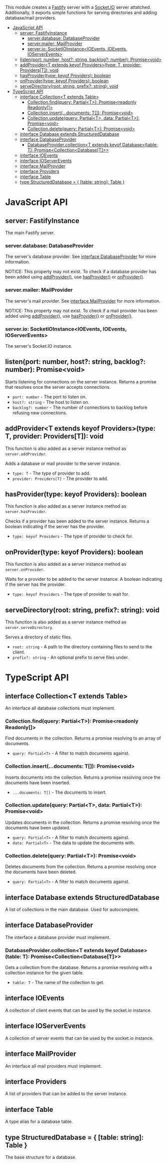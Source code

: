 This module creates a [Fastify](https://fastify.io/) server with a [Socket.IO](https://socket.io/) server attatched.
Additionally, it exports simple functions for serving directories and adding database/mail providers.

- [JavaScript API](#javascript-api)
  - [server: FastifyInstance](#server-fastifyinstance)
    - [server.database: DatabaseProvider](#serverdatabase-databaseprovider)
    - [server.mailer: MailProvider](#servermailer-mailprovider)
    - [server.io: SocketIOInstance&lt;IOEvents, IOEvents, IOServerEvents>](#serverio-socketioinstanceioevents-ioevents-ioserverevents)
  - [listen(port: number, host?: string, backlog?: number): Promise&lt;void>](#listenport-number-host-string-backlog-number-promisevoid)
  - [addProvider&lt;T extends keyof Providers>(type: T, provider: Providers[T]): void](#addprovidert-extends-keyof-providerstype-t-provider-providerst-void)
  - [hasProvider(type: keyof Providers): boolean](#hasprovidertype-keyof-providers-boolean)
  - [onProvider(type: keyof Providers): boolean](#onprovidertype-keyof-providers-boolean)
  - [serveDirectory(root: string, prefix?: string): void](#servedirectoryroot-string-prefix-string-void)
- [TypeScript API](#typescript-api)
  - [interface Collection&lt;T extends Table>](#interface-collectiont-extends-table)
    - [Collection.find(query: Partial&lt;T>): Promise&lt;readonly Readonly<T>[]>](#collectionfindquery-partialt-promisereadonly-readonlyt)
    - [Collection.insert(...documents: T[]): Promise&lt;void>](#collectioninsertdocuments-t-promisevoid)
    - [Collection.update(query: Partial&lt;T>, data: Partial&lt;T>): Promise&lt;void>](#collectionupdatequery-partialt-data-partialt-promisevoid)
    - [Collection.delete(query: Partial&lt;T>): Promise&lt;void>](#collectiondeletequery-partialt-promisevoid)
  - [interface Database extends StructuredDatabase](#interface-database-extends-structureddatabase)
  - [interface DatabaseProvider](#interface-databaseprovider)
    - [DatabaseProvider.collection&lt;T extends keyof Database>(table: T): Promise&lt;Collection&lt;Database[T]>>](#databaseprovidercollectiont-extends-keyof-databasetable-t-promisecollectiondatabaset)
  - [interface IOEvents](#interface-ioevents)
  - [interface IOServerEvents](#interface-ioserverevents)
  - [interface MailProvider](#interface-mailprovider)
  - [interface Providers](#interface-providers)
  - [interface Table](#interface-table)
  - [type StructuredDatabase = { [table: string]: Table }](#type-structureddatabase---table-string-table-)

# JavaScript API

## server: FastifyInstance

The main Fastify server.

### server.database: DatabaseProvider

The server's database provider. See [interface DatabaseProvider](#interface-databaseprovider) for more information.

NOTICE: This property may not exist. To check if a database provider has been added using [addProvider()](#addprovidertype-string-provider-provider-void), use [hasProvider()](#hasprovidertype-string-boolean) or [onProvider()](#onprovidertype-string-boolean).

### server.mailer: MailProvider

The server's mail provider. See [interface MailProvider](#interface-mailprovider) for more information.

NOTICE: This property may not exist. To check if a mail provider has been added using [addProvider()](#addprovidert-extends-keyof-providerstype-t-provider-providerst-void), use [hasProvider()](#hasprovidertype-keyof-providers-boolean) or [onProvider()](#onprovidertype-keyof-providers-boolean).

### server.io: SocketIOInstance&lt;IOEvents, IOEvents, IOServerEvents>

The server's Socket.IO instance.

## listen(port: number, host?: string, backlog?: number): Promise&lt;void>

Starts listening for connections on the server instance.
Returns a promise that resolves once the server accepts connections.

- `port: number` - The port to listen on.
- `host?: string` - The host to listen on.
- `backlog?: number` - The number of connections to backlog before refusing new connections.

## addProvider&lt;T extends keyof Providers>(type: T, provider: Providers[T]): void

This function is also added as a server instance method as `server.addProvider`.

Adds a database or mail provider to the server instance.

- `type: T` - The type of provider to add.
- `provider: Providers[T]` - The provider to add.

## hasProvider(type: keyof Providers): boolean

This function is also added as a server instance method as `server.hasProvider`.

Checks if a provider has been added to the server instance.
Returns a boolean indicating if the server has the provider.

- `type: keyof Providers` - The type of provider to check for.

## onProvider(type: keyof Providers): boolean

This function is also added as a server instance method as `server.onProvider`.

Waits for a provider to be added to the server instance.
A boolean indicating if the server has the provider.

- `type: keyof Providers` - The type of provider to wait for.

## serveDirectory(root: string, prefix?: string): void

This function is also added as a server instance method as `server.serveDirectory`.

Serves a directory of static files.

- `root: string` - A path to the directory containing files to send to the client.
- `prefix?: string` - An optional prefix to serve files under.

# TypeScript API

## interface Collection&lt;T extends Table>

An interface all database collections must implement.

### Collection.find(query: Partial&lt;T>): Promise&lt;readonly Readonly<T>[]>

Find documents in the collection.
Returns a promise resolving to an array of documents.

- `query: Partial<T>` - A filter to match documents against.

### Collection.insert(...documents: T[]): Promise&lt;void>

Inserts documents into the collection.
Returns a promise resolving once the documents have been inserted.

- `...documents: T[]` - The documents to insert.

### Collection.update(query: Partial&lt;T>, data: Partial&lt;T>): Promise&lt;void>

Updates documents in the collection.
Returns a promise resolving once the documents have been updated.

- `query: Partial<T>` - A filter to match documents against.
- `data: Partial<T>` - The data to update the documents with.

### Collection.delete(query: Partial&lt;T>): Promise&lt;void>

Deletes documents from the collection.
Returns a promise resolving once the documents have been deleted.

- `query: Partial<T>` - A filter to match documents against.

## interface Database extends StructuredDatabase

A list of collections in the main database. Used for autocomplete.

## interface DatabaseProvider

The interface a database provider must implement.

### DatabaseProvider.collection&lt;T extends keyof Database>(table: T): Promise&lt;Collection&lt;Database[T]>>

Gets a collection from the database.
Returns a promise resolving with a collection instance for the given table.

- `table: T` - The name of the collection to get.

## interface IOEvents

A collection of client events that can be used by the socket.io instance.

## interface IOServerEvents

A collection of server events that can be used by the socket.io instance.

## interface MailProvider

An interface all mail providers must implement.

## interface Providers

A list of providers that can be added to the server instance.

## interface Table

A type alias for a database table.

## type StructuredDatabase = { [table: string]: Table }

The base structure for a database.
